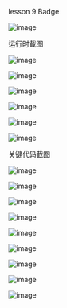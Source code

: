 lesson 9 Badge

![image](https://raw.githubusercontent.com/luozhiyao101/2022android-development/main/lab06/badge.png)

运行时截图

![image](https://raw.githubusercontent.com/luozhiyao101/2022android-development/main/lab06/运行时截图/运行时截图1.png)

![image](https://raw.githubusercontent.com/luozhiyao101/2022android-development/main/lab06/运行时截图/运行时截图2.png)

![image](https://raw.githubusercontent.com/luozhiyao101/2022android-development/main/lab06/运行时截图/运行时截图3.png)

![image](https://raw.githubusercontent.com/luozhiyao101/2022android-development/main/lab06/运行时截图/运行时截图4.png)

![image](https://raw.githubusercontent.com/luozhiyao101/2022android-development/main/lab06/运行时截图/运行时截图5.png)

![image](https://raw.githubusercontent.com/luozhiyao101/2022android-development/main/lab06/运行时截图/运行时截图6.png)

关键代码截图

![image](https://raw.githubusercontent.com/luozhiyao101/2022android-development/main/lab06/关键代码截图/关键代码截图1.png)

![image](https://raw.githubusercontent.com/luozhiyao101/2022android-development/main/lab06/关键代码截图/关键代码截图2.png)

![image](https://raw.githubusercontent.com/luozhiyao101/2022android-development/main/lab06/关键代码截图/关键代码截图3.png)

![image](https://raw.githubusercontent.com/luozhiyao101/2022android-development/main/lab06/关键代码截图/关键代码截图4.png)

![image](https://raw.githubusercontent.com/luozhiyao101/2022android-development/main/lab06/关键代码截图/关键代码截图5.png)

![image](https://raw.githubusercontent.com/luozhiyao101/2022android-development/main/lab06/关键代码截图/关键代码截图6.png)

![image](https://raw.githubusercontent.com/luozhiyao101/2022android-development/main/lab06/关键代码截图/关键代码截图7.png)

![image](https://raw.githubusercontent.com/luozhiyao101/2022android-development/main/lab06/关键代码截图/关键代码截图8.png)

![image](https://raw.githubusercontent.com/luozhiyao101/2022android-development/main/lab06/关键代码截图/关键代码截图9.png)

